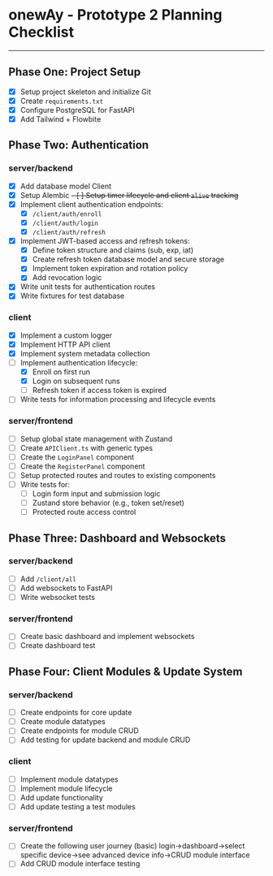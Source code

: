 # onewAy - Prototype 2 Planning Checklist

---

## Phase One: Project Setup

- [x] Setup project skeleton and initialize Git
- [x] Create `requirements.txt`
- [x] Configure PostgreSQL for FastAPI
- [x] Add Tailwind + Flowbite

## Phase Two: Authentication

### server/backend

- [x] Add database model Client
- [x] Setup Alembic
~~- [ ] Setup timer lifecycle and client `alive` tracking~~
- [x] Implement client authentication endpoints:
  - [x] `/client/auth/enroll`
  - [x] `/client/auth/login`
  - [x] `/client/auth/refresh`
- [x] Implement JWT-based access and refresh tokens:
  - [x] Define token structure and claims (sub, exp, iat)
  - [x] Create refresh token database model and secure storage
  - [x] Implement token expiration and rotation policy
  - [x] Add revocation logic
- [x] Write unit tests for authentication routes
- [x] Write fixtures for test database

### client

- [x] Implement a custom logger
- [x] Implement HTTP API client
- [x] Implement system metadata collection
- [ ] Implement authentication lifecycle:
  - [x] Enroll on first run
  - [x] Login on subsequent runs
  - [ ] Refresh token if access token is expired
- [ ] Write tests for information processing and lifecycle events

### server/frontend

- [ ] Setup global state management with Zustand
- [ ] Create `APIClient.ts` with generic types
- [ ] Create the `LoginPanel` component
- [ ] Create the `RegisterPanel` component
- [ ] Setup protected routes and routes to existing components
- [ ] Write tests for:
  - [ ] Login form input and submission logic
  - [ ] Zustand store behavior (e.g., token set/reset)
  - [ ] Protected route access control

## Phase Three: Dashboard and Websockets

### server/backend

- [ ] Add `/client/all`
- [ ] Add websockets to FastAPI
- [ ] Write websocket tests

### server/frontend

- [ ] Create basic dashboard and implement websockets
- [ ] Create dashboard test

## Phase Four: Client Modules & Update System

### server/backend

- [ ] Create endpoints for core update
- [ ] Create module datatypes
- [ ] Create endpoints for module CRUD
- [ ] Add testing for update backend and module CRUD

### client

- [ ] Implement module datatypes
- [ ] Implement module lifecycle
- [ ] Add update functionality
- [ ] Add update testing a test modules

### server/frontend

- [ ] Create the following user journey (basic) login->dashboard->select specific device->see advanced device info->CRUD module interface
- [ ] Add CRUD module interface testing
